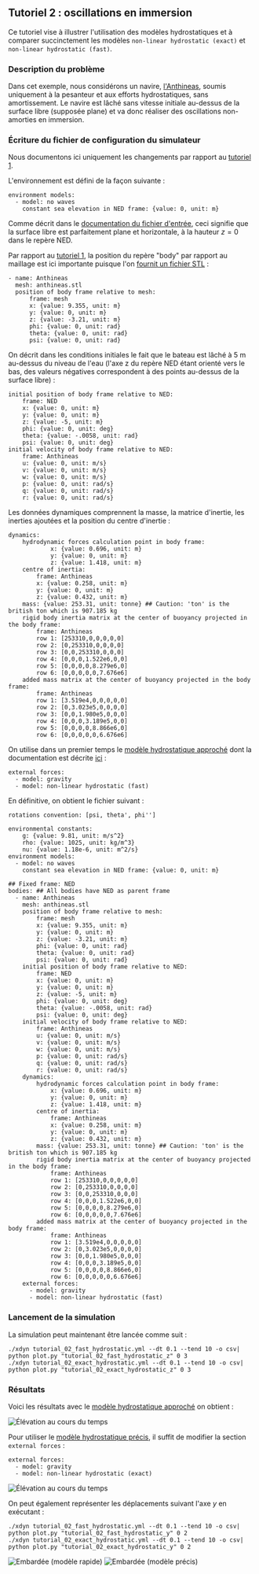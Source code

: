 ## Tutoriel 2 : oscillations en immersion

Ce tutoriel vise à illustrer l'utilisation des modèles hydrostatiques et à
comparer succinctement les modèles `non-linear hydrostatic (exact)` et
`non-linear hydrostatic (fast)`.

### Description du problème
Dans cet exemple, nous considérons un navire,
[l'Anthineas](http://www.marinetraffic.com/en/ais/details/ships/228367000/vessel:ANTHINEAS),
soumis uniquement à la pesanteur et aux efforts hydrostatiques, sans
amortissement. Le navire est lâché sans vitesse initiale au-dessus de la
surface libre (supposée plane) et va donc réaliser des oscillations
non-amorties en immersion.

### Écriture du fichier de configuration du simulateur

Nous documentons ici uniquement les changements par rapport au
[tutoriel 1](##tutoriel-1-balle-en-chute-libre).

L'environnement est défini de la façon suivante :

~~~~~~~~~~~~~~~~~~~~~~~~~~~~~~~~~~~~~~~~~~ {.yaml}
environment models:
  - model: no waves
    constant sea elevation in NED frame: {value: 0, unit: m}
~~~~~~~~~~~~~~~~~~~~~~~~~~~~~~~~~~~~~~~~~~

Comme décrit dans le [documentation du fichier
d'entrée](##absence-de-houle), ceci signifie que la
surface libre est parfaitement plane et horizontale, à la hauteur $z=0$ dans le
repère NED.

Par rapport au [tutoriel 1](##tutoriel-1-balle-en-chute-libre), la
position du repère "body" par rapport au maillage est ici importante puisque
l'on [fournit un fichier STL](##d%C3%A9finition-du-fichier-de-maillage) :

~~~~~~~~~~~~~~~~~~~~~~~~~~~~~~~~~~~~~~~~~~ {.yaml}
- name: Anthineas
  mesh: anthineas.stl
  position of body frame relative to mesh:
      frame: mesh
      x: {value: 9.355, unit: m}
      y: {value: 0, unit: m}
      z: {value: -3.21, unit: m}
      phi: {value: 0, unit: rad}
      theta: {value: 0, unit: rad}
      psi: {value: 0, unit: rad}
~~~~~~~~~~~~~~~~~~~~~~~~~~~~~~~~~~~~~~~~~~

On décrit dans les conditions initiales le fait que le bateau est lâché à 5 m
au-dessus du niveau de l'eau (l'axe z du repère NED étant orienté vers le bas,
des valeurs négatives correspondent à des points au-dessus de la surface libre)
:

~~~~~~~~~~~~~~~~~~~~~~~~~~~~~~~~~~~~~~~~~~ {.yaml}
initial position of body frame relative to NED:
    frame: NED
    x: {value: 0, unit: m}
    y: {value: 0, unit: m}
    z: {value: -5, unit: m}
    phi: {value: 0, unit: deg}
    theta: {value: -.0058, unit: rad}
    psi: {value: 0, unit: deg}
initial velocity of body frame relative to NED:
    frame: Anthineas
    u: {value: 0, unit: m/s}
    v: {value: 0, unit: m/s}
    w: {value: 0, unit: m/s}
    p: {value: 0, unit: rad/s}
    q: {value: 0, unit: rad/s}
    r: {value: 0, unit: rad/s}
~~~~~~~~~~~~~~~~~~~~~~~~~~~~~~~~~~~~~~~~~~

Les données dynamiques comprennent la masse, la matrice d'inertie, les inerties ajoutées
et la position du centre d'inertie :

~~~~~~~~~~~~~~~~~~~~~~~~~~~~~~~~~~~~~~~~~~ {.yaml}
dynamics:
    hydrodynamic forces calculation point in body frame:
            x: {value: 0.696, unit: m}
            y: {value: 0, unit: m}
            z: {value: 1.418, unit: m}
    centre of inertia:
        frame: Anthineas
        x: {value: 0.258, unit: m}
        y: {value: 0, unit: m}
        z: {value: 0.432, unit: m}
    mass: {value: 253.31, unit: tonne} ## Caution: 'ton' is the british ton which is 907.185 kg
    rigid body inertia matrix at the center of buoyancy projected in the body frame:
        frame: Anthineas
        row 1: [253310,0,0,0,0,0]
        row 2: [0,253310,0,0,0,0]
        row 3: [0,0,253310,0,0,0]
        row 4: [0,0,0,1.522e6,0,0]
        row 5: [0,0,0,0,8.279e6,0]
        row 6: [0,0,0,0,0,7.676e6]
    added mass matrix at the center of buoyancy projected in the body frame:
        frame: Anthineas
        row 1: [3.519e4,0,0,0,0,0]
        row 2: [0,3.023e5,0,0,0,0]
        row 3: [0,0,1.980e5,0,0,0]
        row 4: [0,0,0,3.189e5,0,0]
        row 5: [0,0,0,0,8.866e6,0]
        row 6: [0,0,0,0,0,6.676e6]
~~~~~~~~~~~~~~~~~~~~~~~~~~~~~~~~~~~~~~~~~~

On utilise dans un premier temps le [modèle hydrostatique
approché](##calcul-du-moment) dont la
documentation est décrite
[ici](##hydrostatique-non-lin%C3%A9aire) :

~~~~~~~~~~~~~~~~~~~~~~~~~~~~~~~~~~~~~~~~~~ {.yaml}
external forces:
  - model: gravity
  - model: non-linear hydrostatic (fast)
~~~~~~~~~~~~~~~~~~~~~~~~~~~~~~~~~~~~~~~~~~

En définitive, on obtient le fichier suivant :

~~~~~~~~~~~~~~~~~~~~~~~~~~~~~~~~~~~~~~~~~~ {.yaml}
rotations convention: [psi, theta', phi'']

environmental constants:
    g: {value: 9.81, unit: m/s^2}
    rho: {value: 1025, unit: kg/m^3}
	nu: {value: 1.18e-6, unit: m^2/s}
environment models:
  - model: no waves
    constant sea elevation in NED frame: {value: 0, unit: m}

## Fixed frame: NED
bodies: ## All bodies have NED as parent frame
  - name: Anthineas
    mesh: anthineas.stl
    position of body frame relative to mesh:
        frame: mesh
        x: {value: 9.355, unit: m}
        y: {value: 0, unit: m}
        z: {value: -3.21, unit: m}
        phi: {value: 0, unit: rad}
        theta: {value: 0, unit: rad}
        psi: {value: 0, unit: rad}
    initial position of body frame relative to NED:
        frame: NED
        x: {value: 0, unit: m}
        y: {value: 0, unit: m}
        z: {value: -5, unit: m}
        phi: {value: 0, unit: deg}
        theta: {value: -.0058, unit: rad}
        psi: {value: 0, unit: deg}
    initial velocity of body frame relative to NED:
        frame: Anthineas
        u: {value: 0, unit: m/s}
        v: {value: 0, unit: m/s}
        w: {value: 0, unit: m/s}
        p: {value: 0, unit: rad/s}
        q: {value: 0, unit: rad/s}
        r: {value: 0, unit: rad/s}
    dynamics:
        hydrodynamic forces calculation point in body frame:
            x: {value: 0.696, unit: m}
            y: {value: 0, unit: m}
            z: {value: 1.418, unit: m}
        centre of inertia:
            frame: Anthineas
            x: {value: 0.258, unit: m}
            y: {value: 0, unit: m}
            z: {value: 0.432, unit: m}
        mass: {value: 253.31, unit: tonne} ## Caution: 'ton' is the british ton which is 907.185 kg
        rigid body inertia matrix at the center of buoyancy projected in the body frame:
            frame: Anthineas
            row 1: [253310,0,0,0,0,0]
            row 2: [0,253310,0,0,0,0]
            row 3: [0,0,253310,0,0,0]
            row 4: [0,0,0,1.522e6,0,0]
            row 5: [0,0,0,0,8.279e6,0]
            row 6: [0,0,0,0,0,7.676e6]
        added mass matrix at the center of buoyancy projected in the body frame:
            frame: Anthineas
            row 1: [3.519e4,0,0,0,0,0]
            row 2: [0,3.023e5,0,0,0,0]
            row 3: [0,0,1.980e5,0,0,0]
            row 4: [0,0,0,3.189e5,0,0]
            row 5: [0,0,0,0,8.866e6,0]
            row 6: [0,0,0,0,0,6.676e6]
    external forces:
      - model: gravity
      - model: non-linear hydrostatic (fast)
~~~~~~~~~~~~~~~~~~~~~~~~~~~~~~~~~~~~~~~~~~

### Lancement de la simulation

La simulation peut maintenant être lancée comme suit :

~~~~~~~~~~~~~~~~~~~~~~~~~~~~~~~~~~~~~~~~~~ {.bash}
./xdyn tutorial_02_fast_hydrostatic.yml --dt 0.1 --tend 10 -o csv| python plot.py "tutorial_02_fast_hydrostatic_z" 0 3
./xdyn tutorial_02_exact_hydrostatic.yml --dt 0.1 --tend 10 -o csv| python plot.py "tutorial_02_exact_hydrostatic_z" 0 3
~~~~~~~~~~~~~~~~~~~~~~~~~~~~~~~~~~~~~~~~~~

### Résultats

Voici les résultats avec le [modèle hydrostatique
approché](##calcul-du-moment) on obtient :

![Élévation au cours du temps](images/tutorial_02_fast_hydrostatic_z.svg)

Pour utiliser le [modèle hydrostatique
précis](##calcul-du-moment), il suffit de
modifier la section `external forces` :

~~~~~~~~~~~~~~~~~~~~~~~~~~~~~~~~~~~~~~~~~~ {.yaml}
external forces:
  - model: gravity
  - model: non-linear hydrostatic (exact)
~~~~~~~~~~~~~~~~~~~~~~~~~~~~~~~~~~~~~~~~~~

![Élévation au cours du temps](images/tutorial_02_exact_hydrostatic_z.svg)

On peut également représenter les déplacements suivant l'axe $y$ en exécutant :

~~~~~~~~~~~~~~~~~~~~~~~~~~~~~~~~~~~~~~~~~~ {.bash}
./xdyn tutorial_02_fast_hydrostatic.yml --dt 0.1 --tend 10 -o csv| python plot.py "tutorial_02_fast_hydrostatic_y" 0 2
./xdyn tutorial_02_exact_hydrostatic.yml --dt 0.1 --tend 10 -o csv| python plot.py "tutorial_02_exact_hydrostatic_y" 0 2
~~~~~~~~~~~~~~~~~~~~~~~~~~~~~~~~~~~~~~~~~~

![Embardée (modèle rapide)](images/tutorial_02_fast_hydrostatic_y.svg)
![Embardée (modèle précis)](images/tutorial_02_exact_hydrostatic_y.svg)

